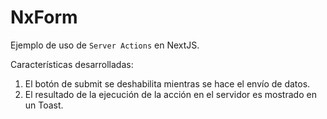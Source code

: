 # NxForm

Ejemplo de uso de `Server Actions` en NextJS.

Características desarrolladas:

1. El botón de submit se deshabilita mientras se hace el envío de datos.
2. El resultado de la ejecución de la acción en el servidor es mostrado en un Toast.
